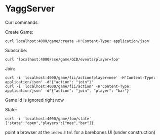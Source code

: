# YaggServer

Curl commands:

Create Game:

    curl localhost:4000/game/create -H'Content-Type: application/json'

Subscribe:

    curl 'localhost:4000/sse/game/GID/events?player=foo'

Join:

    curl -i 'localhost:4000/game/fii/action?player=mee' -H'Content-Type: application/json' -d'{"action": "join"}'
    curl -i 'localhost:4000/game/fii/action' -H'Content-Type: application/json' -d'{"action": "join", "player": "bar"}'

Game Id is ignored right now

State:

    curl -i 'localhost:4000/game/foo/state'
    {"state":"open","players":["mee","bar"]}

point a browser at the `index.html` for a barebones UI (under construction)
